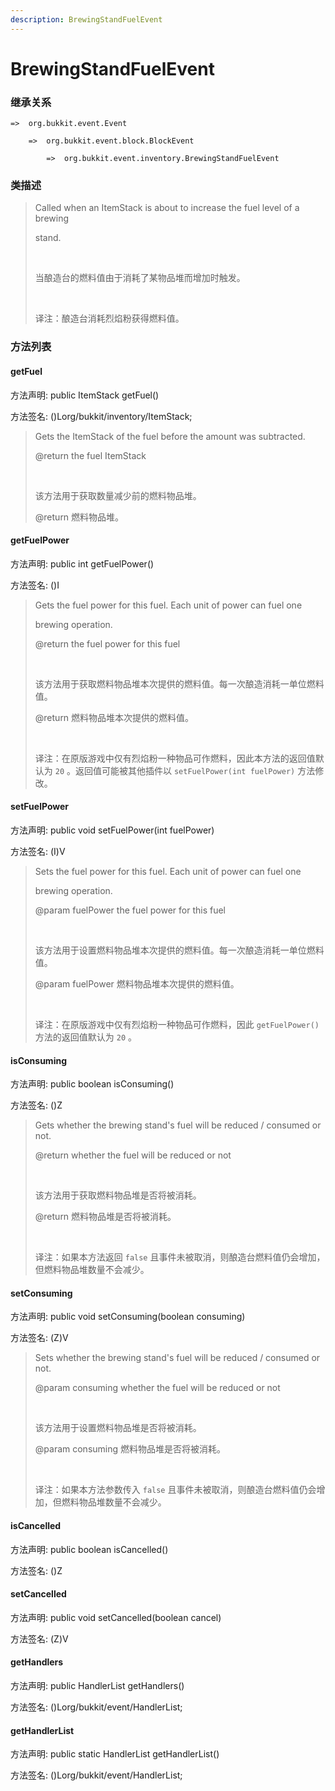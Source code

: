```yaml
---
description: BrewingStandFuelEvent
---
```


# BrewingStandFuelEvent

### 继承关系

    =>  org.bukkit.event.Event

        =>  org.bukkit.event.block.BlockEvent

            =>  org.bukkit.event.inventory.BrewingStandFuelEvent

### 类描述

> Called when an ItemStack is about to increase the fuel level of a brewing
> 
> stand.
> 
> <br>
> 
> 当酿造台的燃料值由于消耗了某物品堆而增加时触发。
> 
> <br>
> 
> 译注：酿造台消耗烈焰粉获得燃料值。

### 方法列表

#### getFuel

方法声明: public ItemStack getFuel()

方法签名: ()Lorg/bukkit/inventory/ItemStack;

> Gets the ItemStack of the fuel before the amount was subtracted.
> 
> @return the fuel ItemStack
> 
> <br>
> 
> 该方法用于获取数量减少前的燃料物品堆。
> 
> @return 燃料物品堆。

#### getFuelPower

方法声明: public int getFuelPower()

方法签名: ()I

> Gets the fuel power for this fuel. Each unit of power can fuel one
> 
> brewing operation.
> 
> @return the fuel power for this fuel
> 
> <br>
> 
> 该方法用于获取燃料物品堆本次提供的燃料值。每一次酿造消耗一单位燃料值。
> 
> @return 燃料物品堆本次提供的燃料值。
> 
> <br>
> 
> 译注：在原版游戏中仅有烈焰粉一种物品可作燃料，因此本方法的返回值默认为 `20` 。返回值可能被其他插件以 `setFuelPower(int fuelPower)` 方法修改。

#### setFuelPower

方法声明: public void setFuelPower(int fuelPower)

方法签名: (I)V

> Sets the fuel power for this fuel. Each unit of power can fuel one
> 
> brewing operation.
> 
> @param fuelPower the fuel power for this fuel
> 
> <br>
> 
> 该方法用于设置燃料物品堆本次提供的燃料值。每一次酿造消耗一单位燃料值。
> 
> @param fuelPower 燃料物品堆本次提供的燃料值。
> 
> <br>
> 
> 译注：在原版游戏中仅有烈焰粉一种物品可作燃料，因此 `getFuelPower()` 方法的返回值默认为 `20` 。

#### isConsuming

方法声明: public boolean isConsuming()

方法签名: ()Z

> Gets whether the brewing stand's fuel will be reduced / consumed or not.
> 
> @return whether the fuel will be reduced or not
> 
> <br>
> 
> 该方法用于获取燃料物品堆是否将被消耗。
> 
> @return 燃料物品堆是否将被消耗。
> 
> <br>
> 
> 译注：如果本方法返回 `false` 且事件未被取消，则酿造台燃料值仍会增加，但燃料物品堆数量不会减少。

#### setConsuming

方法声明: public void setConsuming(boolean consuming)

方法签名: (Z)V

> Sets whether the brewing stand's fuel will be reduced / consumed or not.
> 
> @param consuming whether the fuel will be reduced or not
> 
> <br>
> 
> 该方法用于设置燃料物品堆是否将被消耗。
> 
> @param consuming 燃料物品堆是否将被消耗。
> 
> <br>
> 
> 译注：如果本方法参数传入 `false` 且事件未被取消，则酿造台燃料值仍会增加，但燃料物品堆数量不会减少。

#### isCancelled

方法声明: public boolean isCancelled()

方法签名: ()Z

#### setCancelled

方法声明: public void setCancelled(boolean cancel)

方法签名: (Z)V

#### getHandlers

方法声明: public HandlerList getHandlers()

方法签名: ()Lorg/bukkit/event/HandlerList;

#### getHandlerList

方法声明: public static HandlerList getHandlerList()

方法签名: ()Lorg/bukkit/event/HandlerList;